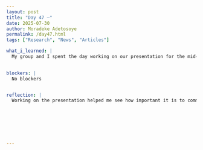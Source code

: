 ```yaml
---
layout: post
title: "Day 47 –"
date: 2025-07-30
author: Moradeke Adetosoye
permalink: /day47.html
tags: ["Research", "News", "Articles"]

what_i_learned: |
  My group and I spent the day working on our presentation for the mid-summer symposium, making sure our content was clear, organized, and ready to share. We reviewed our project’s goals, refined our talking points, and aligned on who would cover each section. Later, we met with Dr. Brewer, a professor of African diaspora studies, to share our progress and get feedback. The meeting gave us a chance to explain our approach and consider new perspectives that could improve our work moving forward.

  
blockers: |
  No blockers


reflection: |
  Working on the presentation helped me see how important it is to communicate ideas clearly and as a team. It pushed us to think critically about what parts of the project matter most and how to explain them to others. Meeting with the professor reminded me that there’s always more to learn, especially when working with histories and cultures that deserve accuracy and care. I realized how valuable outside feedback can be, especially from someone with deep knowledge in the field. It made me want to look deeper into the context behind the data we’re presenting.






  
---
```


